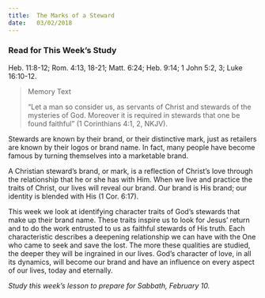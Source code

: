 ```yaml
---
title:  The Marks of a Steward
date:   03/02/2018
---
```


### Read for This Week’s Study
Heb. 11:8-12; Rom. 4:13, 18-21; Matt. 6:24; Heb. 9:14; 1 John 5:2, 3; Luke 16:10-12.

> <p>Memory Text</p>
> “Let a man so consider us, as servants of Christ and stewards of the mysteries of God. Moreover it is required in stewards that one be found faithful” (1 Corinthians 4:1, 2, NKJV).

Stewards are known by their brand, or their distinctive mark, just as retailers are known by their logos or brand name. In fact, many people have become famous by turning themselves into a marketable brand.

A Christian steward’s brand, or mark, is a reflection of Christ’s love through the relationship that he or she has with Him. When we live and practice the traits of Christ, our lives will reveal our brand. Our brand is His brand; our identity is blended with His (1 Cor. 6:17).

This week we look at identifying character traits of God’s stewards that make up their brand name. These traits inspire us to look for Jesus’ return and to do the work entrusted to us as faithful stewards of His truth. Each characteristic describes a deepening relationship we can have with the One who came to seek and save the lost. The more these qualities are studied, the deeper they will be ingrained in our lives. God’s character of love, in all its dynamics, will become our brand and have an influence on every aspect of our lives, today and eternally.

*Study this week’s lesson to prepare for Sabbath, February 10.*
